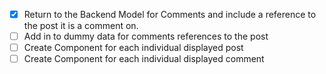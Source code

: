 - [X] Return to the Backend Model for Comments and include a reference to the post it is a comment on.
- [ ] Add in to dummy data for comments references to the post
- [ ] Create Component for each individual displayed post
- [ ] Create Component for each individual displayed comment